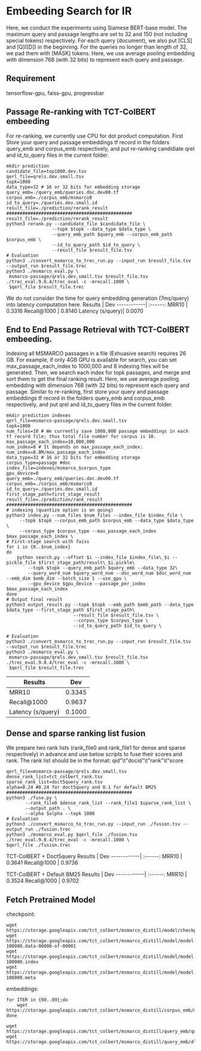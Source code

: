 # Embeeding Search for IR
Here, we conduct the experiments using Siamese BERT-base model. The maximum query and passage lengths are set to 32 and 150 (not including special tokens) respectively. For each query (document), we also put \[CLS\] and \[Q\](\[D\]) in the beginning. For the queries no longer than length of 32, we pad them with \[MASK\] tokens. Here, we use average pooling embedding with dimension 768 (with 32 bits) to represent each query and passage.

Requirement
---
tensorflow-gpu, faiss-gpu, progressbar

Passage Re-ranking with TCT-ColBERT embeeding
---
For re-ranking, we currently use CPU for dot product computation. First Store your query and passage embeddings tf record in the folders query_emb and corpus_emb respectively, and put re-ranking candidiate qrel and id_to_query files in the current folder.
```shell=bash
mkdir prediction
candidate_file=top1000.dev.tsv
qerl_file=qrels.dev.small.tsv
topk=1000
data_type=32 # 16 or 32 bits for embedding storage
query_emb=./query_emb/queries.doc.dev00.tf
corpus_emb=./corpus_emb/msmarco0
id_to_query=./queries.dev.small.id
result_file=./prediction/rerank_result
###############################################
result_file=./prediction/rerank_result
python3 rerank.py --candidate_file $candidate_file \
                 --topk $topk --data_type $data_type \
                 --query_emb_path $query_emb --corpus_emb_path $corpus_emb \
                 --id_to_query_path $id_to_query \
                 --result_file $result_file.tsv
# Evaluation
python3 ./convert_msmarco_to_trec_run.py --input_run $result_file.tsv --output_run $result_file.trec
python3 ./msmarco_eval.py \
 msmarco-passage/qrels.dev.small.tsv $result_file.tsv
./trec_eval.9.0.4/trec_eval -c -mrecall.1000 \
 $qerl_file $result_file.trec
```
We do not consider the time for query embedding generation (7ms/query) into latency computation here.
Results  | Dev
------------| :------:
MRR10            | 0.3316
Recall@1000      | 0.8140
Latency (s/query)| 0.0070

End to End Passage Retrieval with TCT-ColBERT embeeding.
---
Indexing all MSMARCO passages in a file (Exhuasive search) requires 26 GB. For example, if only 4GB GPU is available for search, you can set max_passage_each_index to 1000,000 and 8 indexing files will be generated. Then, we search each index for topk passages, and merge and sort them to get the final ranking result. Here, we use average pooling embedding with dimension 768 (with 32 bits) to represent each query and passage. Similar to re-ranking, first store your query and passage embeddings tf record in the folders query_emb and corpus_emb respectively, and put qrel and id_to_query files in the current folder.
```shell=bash
mkdir prediction indexes
qerl_file=msmarco-passage/qrels.dev.small.tsv
topk=1000
num_files=10 # We currently save 1000,000 passage embeddings in each tf record file; thus total file number for corpus is 10.
max_passage_each_index=10,000,000
num_index=0 # It depends on max_passage_each_index: num_index=8.8M/max_passage_each_index
data_type=32 # 16 or 32 bits for embedding storage
corpus_type=passage #doc
index_file=indexes/msmarco_$corpus_type
gpu_device=0
query_emb=./query_emb/queries.doc.dev00.tf
corpus_emb=./corpus_emb/msmarco0
id_to_query=./queries.dev.small.id
first_stage_path=first_stage_result
result_file=./prediction/rank_result
###############################################
# indexing (quantize option is on going)
python3 index.py --num_files $num_files --index_file $index_file \
     --topk $topk --corpus_emb_path $corpus_emb --data_type $data_type \
     --corpus_type $corpus_type --max_passage_each_index $max_passage_each_index \
# First-stage search with faiss
for i in {0..$num_index}
do
    python search.py --offset $i --index_file $index_file\_$i --pickle_file $first_stage_path/result\_$i.pickle\
        --topk $topk --query_emb_path $query_emb --data_type 32\
        --query_word_num $query_word_num --doc_word_num $doc_word_num --emb_dim $emb_dim --batch_size 1 --use_gpu \
        --gpu_device $gpu_device --passage_per_index $max_passage_each_index
done
# Output final result
python3 output_result.py --topk $topk --emb_path $emb_path --data_type $data_type --first_stage_path $first_stage_path\
                         --result_file $result_file.tsv \
                         --corpus_type $corpus_type \
                         --id_to_query_path $id_to_query \

# Evaluation
python3 ./convert_msmarco_to_trec_run.py --input_run $result_file.tsv --output_run $result_file.trec
python3 ./msmarco_eval.py \
 msmarco-passage/qrels.dev.small.tsv $result_file.tsv
./trec_eval.9.0.4/trec_eval -c -mrecall.1000 \
 $qerl_file $result_file.trec
```
Results  | Dev
------------| :------:
MRR10            | 0.3345
Recall@1000      | 0.9637
Latency (s/query)| 0.1000

Dense and sparse ranking list fusion
---
We prepare two rank lists (rank_file0 and rank_file1 for dense and sparse respectively) in advance and use below scripts to fuse their scores and rank. The rank list should be in the format: qid"\t"docid"\t"rank"\t"score
```shell=bash
qerl_file=msmarco-passage/qrels.dev.small.tsv
dense_rank_list=tct_colbert_rank.tsv
sparse_rank_list=doct5query_rank.tsv
alpha=0.24 #0.24 for doct5query and 0.1 for default BM25
###############################################
python3 ./fuse.py \
       --rank_file0 $dense_rank_list --rank_file1 $sparse_rank_list \
       --output_path . \
       --alpha $alpha --topk 1000
# Evaluation
python3 ./convert_msmarco_to_trec_run.py --input_run ./fusion.tsv --output_run ./fusion.trec
python3 ./msmarco_eval.py $qerl_file ./fusion.tsv
./trec_eval.9.0.4/trec_eval -c -mrecall.1000 \
$qerl_file ./fusion.trec
```
TCT-ColBERT + Doct5query
Results  | Dev
------------| :------:
MRR10            | 0.3641
Recall@1000      | 0.9736

TCT-ColBERT + Default BM25
Results  | Dev
------------| :------:
MRR10            | 0.3524
Recall@1000      | 0.9702


Fetch Pretrained Model
---

checkpoint:
```
wget https://storage.googleapis.com/tct_colbert/msmarco_distill/model/checkpoint
wget https://storage.googleapis.com/tct_colbert/msmarco_distill/model/model.ckpt-100000.data-00000-of-00001
wget https://storage.googleapis.com/tct_colbert/msmarco_distill/model/model.ckpt-100000.index
wget https://storage.googleapis.com/tct_colbert/msmarco_distill/model/model.ckpt-100000.meta
```

embeddings:
```
for ITER in {00..09};do
	wget https://storage.googleapis.com/tct_colbert/msmarco_distill/corpus_emb/msmarco${ITER}.tf
done

wget https://storage.googleapis.com/tct_colbert/msmarco_distill/query_emb/queries.dev.small00.tf
wget https://storage.googleapis.com/tct_colbert/msmarco_distill/query_emb/dl2019.queries.eval00.tf
```
